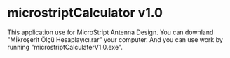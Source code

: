 # microstriptCalculator v1.0

This application use for MicroStript Antenna Design. You can downland "Mİkroşerit Ölçü Hesaplayıcı.rar" your computer. And you can use work by running "microstriptCalculaterV1.0.exe".

